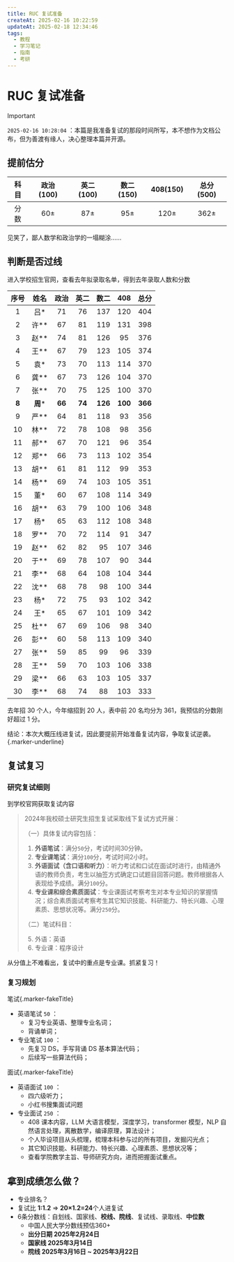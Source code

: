 ```yaml
---
title: RUC 复试准备
createAt: 2025-02-16 10:22:59
updateAt: 2025-02-18 12:34:46
tags:
  - 教程
  - 学习笔记
  - 指南
  - 考研
---
```


# RUC 复试准备

> [!important]
> `2025-02-16 10:28:04` ：本篇是我准备复试的那段时间所写，本不想作为文档公布，但为善渡有缘人，决心整理本篇并开源。

## 提前估分

| 科目  | 政治(100) | 英二(100) | 数二(150) | 408(150) | 总分(500) |
| :-: | :-----: | :-----: | :-----: | :------: | :-----: |
| 分数  |   60±   |   87±   |   95±   |   120±   |  362±   |

见笑了，鄙人数学和政治学的一塌糊涂……

## 判断是否过线

进入学校招生官网，查看去年拟录取名单，得到去年录取人数和分数

|  序号   |   姓名   |   政治   |   英二   |   数二    |   408   |   总分    |
| :---: | :----: | :----: | :----: | :-----: | :-----: | :-----: |
|   1   |   吕*   |   71   |   76   |   137   |   120   |   404   |
|   2   |  许**   |   67   |   81   |   119   |   131   |   398   |
|   3   |  赵**   |   74   |   81   |   126   |   95    |   376   |
|   4   |  王**   |   67   |   79   |   123   |   105   |   374   |
|   5   |   袁*   |   73   |   70   |   113   |   114   |   370   |
|   6   |  龚**   |   67   |   73   |   126   |   104   |   370   |
|   7   |  张**   |   70   |   75   |   125   |   100   |   370   |
| **8** | **周*** | **66** | **74** | **126** | **100** | **366** |
|   9   |  严**   |   64   |   81   |   118   |   93    |   356   |
|  10   |  林**   |   72   |   78   |   108   |   98    |   356   |
|  11   |  郝**   |   67   |   70   |   121   |   96    |   354   |
|  12   |  郑**   |   66   |   73   |   113   |   102   |   354   |
|  13   |  胡**   |   61   |   81   |   112   |   99    |   353   |
|  14   |  杨**   |   69   |   74   |   103   |   105   |   351   |
|  15   |   董*   |   60   |   67   |   108   |   114   |   349   |
|  16   |  胡**   |   63   |   79   |   100   |   106   |   348   |
|  17   |   杨*   |   65   |   63   |   112   |   108   |   348   |
|  18   |  罗**   |   70   |   72   |   114   |   91    |   347   |
|  19   |  赵**   |   62   |   82   |   95    |   107   |   346   |
|  20   |  于**   |   69   |   78   |   107   |   90    |   344   |
|  21   |  李**   |   68   |   64   |   108   |   104   |   344   |
|  22   |  沈**   |   68   |   78   |   98    |   100   |   344   |
|  23   |   杨*   |   72   |   75   |   93    |   102   |   342   |
|  24   |   王*   |   65   |   67   |   101   |   109   |   342   |
|  25   |  杜**   |   67   |   69   |   106   |   98    |   340   |
|  26   |  彭**   |   60   |   58   |   113   |   109   |   340   |
|  27   |  张**   |   59   |   85   |   99    |   96    |   339   |
|  28   |  王**   |   59   |   70   |   103   |   106   |   338   |
|  29   |  梁**   |   66   |   63   |   103   |   105   |   337   |
|  30   |  李**   |   68   |   74   |   88    |   103   |   333   |

去年招 30 个人，今年缩招到 20 人，表中前 20 名均分为 361，我预估的分数刚好超过 1 分。

结论：本次大概压线进复试，因此要提前开始准备复试内容，争取复试逆袭。{.marker-underline}

## 复试复习

### 研究复试细则

到学校官网获取复试内容

<Linkcard url="http://zhzl.ruc.edu.cn/zsxx/zsjz/d475a3b7796e4ed09d100d16ab18ab49.htm" title="中国人民大学智慧治理学院" description="2024年电子信息专业学位硕士研究生招生考试复试录取工作方案" logo="https://th.bing.com/th?id=OSK.f6b951620e686552170c508805ec7be1&w=102&h=102&c=7&o=6&dpr=1.5&pid=SANGAM" />

> 2024年我校硕士研究生招生复试采取线下复试方式开展：
> 
> （一）具体复试内容包括：
> 
> 1. **外语笔试**：满分`50`分，考试时间30分钟。
> 2. **专业课笔试**：满分`100`分，考试时间2小时。
> 3. **外语面试（含口语和听力）**：听力考试和口试在面试时进行，由精通外语的教师负责，考生以抽签方式确定口试题目回答问题。教师根据各人表现给予成绩。满分`100`分。
> 4. **专业课和综合素质面试**：专业课面试考察考生对本专业知识的掌握情况；综合素质面试考察考生其它知识技能、科研能力、特长兴趣、心理素质、思想状况等。满分`250`分。 
>  
> （二）笔试科目：
> 
> 5. 外语：英语
> 6. 专业课：程序设计

从分值上不难看出，复试中的重点是专业课。抓紧复习！

### 复习规划

笔试{.marker-fakeTitle}

- 英语笔试 `50` ：
	- 复习专业英语、整理专业名词；
	- 背诵单词；
- 专业笔试 `100` ：
	- 先复习 DS，手写背诵 DS 基本算法代码；
	- 后续写一些算法代码；

面试{.marker-fakeTitle}

- 英语面试 `100` ：
	- 四六级听力；
	- 小红书搜集面试问题
- 专业面试 `250` ：
	- 408 课本内容，LLM 大语言模型，深度学习，transformer 模型，NLP 自然语言处理，离散数学，编译原理，算法设计；
	- 个人毕设项目从头梳理，梳理本科参与过的所有项目，发掘闪光点；
	- 其它知识技能、科研能力、特长兴趣、心理素质、思想状况等；
	- 查看学院教学主旨、导师研究方向，进而把握面试重点。

## 拿到成绩怎么做？

- 专业排名？
- 复试比 **1:1.2** ⇒ **20×1.2=24**个人进复试
- 6条分数线：自划线、国家线、**校线、院线**、复试线、录取线、**中位数**
    - 中国人民大学分数线预估360+
    - **出分日期 2025年2月24日**
    - **国家线 2025年3月14日**
    - **院线 2025年3月16日 ~ 2025年3月22日**